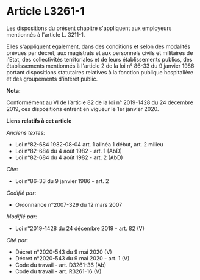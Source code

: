 # Article L3261-1

Les dispositions du présent chapitre s'appliquent aux employeurs mentionnés à l'article L. 3211-1.

Elles s'appliquent également, dans des conditions et selon des modalités prévues par décret, aux magistrats et aux personnels
civils et militaires de l'Etat, des collectivités territoriales et de leurs établissements publics, des établissements
mentionnés à l'article 2 de la loi n° 86-33 du 9 janvier 1986 portant dispositions statutaires relatives à la fonction
publique hospitalière et des groupements d'intérêt public.

**Nota:**

Conformément au VI de l’article 82 de la loi n° 2019-1428 du 24 décembre 2019, ces dispositions entrent en vigueur le 1er
janvier 2020.

**Liens relatifs à cet article**

_Anciens textes_:

  - Loi n°82-684 1982-08-04 art. 1 alinéa 1 début, art. 2 milieu
  - Loi n°82-684 du 4 août 1982 - art. 1 (AbD)
  - Loi n°82-684 du 4 août 1982 - art. 2 (AbD)

_Cite_:

  - Loi n°86-33 du 9 janvier 1986 - art. 2

_Codifié par_:

  - Ordonnance n°2007-329 du 12 mars 2007

_Modifié par_:

  - Loi n°2019-1428 du 24 décembre 2019 - art. 82 (V)

_Cité par_:

  - Décret n°2020-543 du 9 mai 2020 (V)
  - Décret n°2020-543 du 9 mai 2020 - art. 1 (V)
  - Code du travail - art. D3261-36 (Ab)
  - Code du travail - art. R3261-16 (V)

